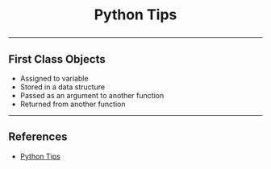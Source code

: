 # <p align="center"> Python Tips </p>
---

##  First Class Objects
* Assigned to variable
* Stored in a data structure
* Passed as an argument to another function
* Returned from another function

---
## References
* [Python Tips](https://www.youtube.com/watch?v=4s7ueX659DE)
